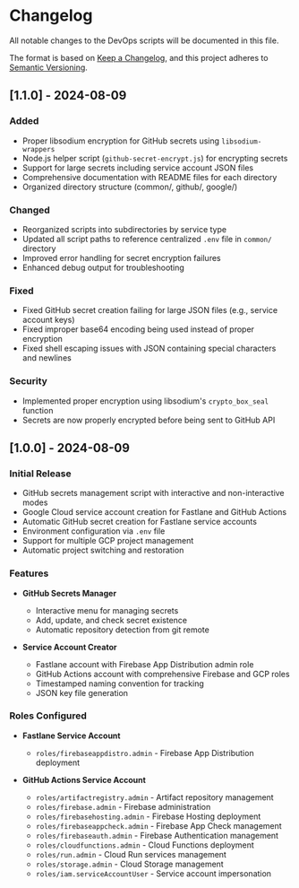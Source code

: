 # Changelog

All notable changes to the DevOps scripts will be documented in this file.

The format is based on [Keep a Changelog](https://keepachangelog.com/en/1.0.0/),
and this project adheres to [Semantic Versioning](https://semver.org/spec/v2.0.0.html).

## [1.1.0] - 2024-08-09

### Added
- Proper libsodium encryption for GitHub secrets using `libsodium-wrappers`
- Node.js helper script (`github-secret-encrypt.js`) for encrypting secrets
- Support for large secrets including service account JSON files
- Comprehensive documentation with README files for each directory
- Organized directory structure (common/, github/, google/)

### Changed
- Reorganized scripts into subdirectories by service type
- Updated all script paths to reference centralized `.env` file in `common/` directory
- Improved error handling for secret encryption failures
- Enhanced debug output for troubleshooting

### Fixed
- Fixed GitHub secret creation failing for large JSON files (e.g., service account keys)
- Fixed improper base64 encoding being used instead of proper encryption
- Fixed shell escaping issues with JSON containing special characters and newlines

### Security
- Implemented proper encryption using libsodium's `crypto_box_seal` function
- Secrets are now properly encrypted before being sent to GitHub API

## [1.0.0] - 2024-08-09

### Initial Release
- GitHub secrets management script with interactive and non-interactive modes
- Google Cloud service account creation for Fastlane and GitHub Actions
- Automatic GitHub secret creation for Fastlane service accounts
- Environment configuration via `.env` file
- Support for multiple GCP project management
- Automatic project switching and restoration

### Features
- **GitHub Secrets Manager**
  - Interactive menu for managing secrets
  - Add, update, and check secret existence
  - Automatic repository detection from git remote
  
- **Service Account Creator**
  - Fastlane account with Firebase App Distribution admin role
  - GitHub Actions account with comprehensive Firebase and GCP roles
  - Timestamped naming convention for tracking
  - JSON key file generation

### Roles Configured
- **Fastlane Service Account**
  - `roles/firebaseappdistro.admin` - Firebase App Distribution deployment

- **GitHub Actions Service Account**
  - `roles/artifactregistry.admin` - Artifact repository management
  - `roles/firebase.admin` - Firebase administration
  - `roles/firebasehosting.admin` - Firebase Hosting deployment
  - `roles/firebaseappcheck.admin` - Firebase App Check management
  - `roles/firebaseauth.admin` - Firebase Authentication management
  - `roles/cloudfunctions.admin` - Cloud Functions deployment
  - `roles/run.admin` - Cloud Run services management
  - `roles/storage.admin` - Cloud Storage management
  - `roles/iam.serviceAccountUser` - Service account impersonation
